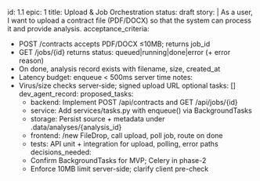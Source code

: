 id: 1.1
epic: 1
title: Upload & Job Orchestration
status: draft
story: |
  As a user, I want to upload a contract file (PDF/DOCX) so that the system can process it and provide analysis.
acceptance_criteria:
  - POST /contracts accepts PDF/DOCX ≤10MB; returns job_id
  - GET /jobs/{id} returns status: queued|running|done|error (+ error reason)
  - On done, analysis record exists with filename, size, created_at
  - Latency budget: enqueue < 500ms server time
notes:
  - Virus/size checks server‑side; signed upload URL optional
tasks: []
dev_agent_record:
  proposed_tasks:
    - backend: Implement POST /api/contracts and GET /api/jobs/{id}
    - service: Add services/tasks.py with enqueue() via BackgroundTasks
    - storage: Persist source + metadata under .data/analyses/{analysis_id}
    - frontend: /new FileDrop, call upload, poll job, route on done
    - tests: API unit + integration for upload, polling, error paths
  decisions_needed:
    - Confirm BackgroundTasks for MVP; Celery in phase-2
    - Enforce 10MB limit server-side; clarify client pre-check
